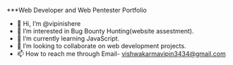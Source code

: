 ***Web Developer and Web Pentester Portfolio

- 👋 Hi, I’m @vipinishere
- 👀 I’m interested in Bug Bounty Hunting(website assestment).
- 🌱 I’m currently learning JavaScript.
- 💞️ I’m looking to collaborate on web development projects.
- 📫 How to reach me through Email- vishwakarmavipin3434@gmail.com

<!---
vipinishere/vipinishere is a ✨ special ✨ repository because its `README.md` (this file) appears on your GitHub profile.
You can click the Preview link to take a look at your changes.
--->
